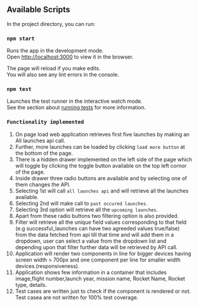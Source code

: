 ## Available Scripts

In the project directory, you can run:

### `npm start`

Runs the app in the development mode.<br>
Open [http://localhost:3000](http://localhost:3000) to view it in the browser.

The page will reload if you make edits.<br>
You will also see any lint errors in the console.

### `npm test`

Launches the test runner in the interactive watch mode.<br>
See the section about [running tests](https://facebook.github.io/create-react-app/docs/running-tests) for more information.

### `Functionality implemented`
1. On page load web application retrieves first five launches by making an All launches api call.
2. Further, more launches can be loaded by clicking `load more button` at the bottom of the page.
3. There is a hidden drawer implemented on the left side of the page which will toggle by clicking
   the toggle button available on the top left cornor of the page.
4. Inside drawer three radio buttons are available and by selecting one of them changes the API.
5. Selecting 1st will call `all launches api` and will retrieve all the launches available.
6. Selecting 2nd will make call to `past occured launches`.
7. Selecting 3rd option will retrieve all the `upcoming launches`. 
8. Apart from these radio buttons two filtering option is also provided. 
9. Filter will retrieve all the unique field values corresponding to that field (e.g successful_launches 
   can have two agreeded values true/false) from the data fetched from api till that time  and will add them in a dropdown, user can select a value from the dropdown list and depending upon that filter further data will be retrieved by API call.
10. Application will render two components in line for bigger devices having screen width > 700px and 
   one component per line for smaller width devices.(responsiveness).
11. Application shows few information in a container that includes image,flight number,launch year,
   mission name, Rocket Name, Rocket type, details.
12. Test cases are written just to check if the component is rendered or not. Test casea are not written
   for 100% test coverage.